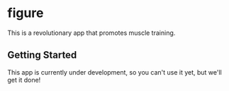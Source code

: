 # figure

This is a revolutionary app that promotes muscle training.

## Getting Started

This app is currently under development, so you can't use it yet, but we'll get it done!
